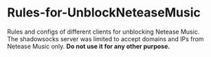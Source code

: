 # Rules-for-UnblockNeteaseMusic
Rules and configs of different clients for unblocking Netease Music.  
The shadowsocks server was limited to accept domains and IPs from Netease Music only. **Do not use it for any other purpose.**
